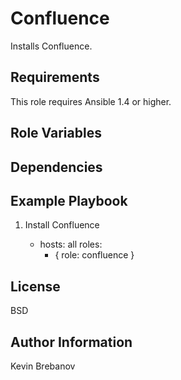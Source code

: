 Confluence
==========

Installs Confluence.

Requirements
------------

This role requires Ansible 1.4 or higher.

Role Variables
--------------

Dependencies
------------

Example Playbook
----------------

1) Install Confluence

    - hosts: all
      roles:
         - { role: confluence }

License
-------

BSD

Author Information
------------------

Kevin Brebanov
